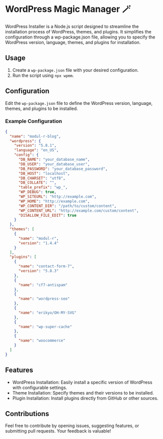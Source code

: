 # WordPress Magic Manager 🪄

WordPress Installer is a Node.js script designed to streamline the installation process of WordPress, themes, and plugins. It simplifies the configuration through a wp-package.json file, allowing you to specify the WordPress version, language, themes, and plugins for installation.

## Usage

1. Create a `wp-package.json` file with your desired configuration.
2. Run the script using `npx wpmm`.

## Configuration

Edit the `wp-package.json` file to define the WordPress version, language, themes, and plugins to be installed.

### Example Configuration

```json
{
  "name": "modul-r-blog",
  "wordpress": {
    "version": "5.8.1",
    "language": "en_US",
    "config": {
      "DB_NAME": "your_database_name",
      "DB_USER": "your_database_user",
      "DB_PASSWORD": "your_database_password",
      "DB_HOST": "localhost",
      "DB_CHARSET": "utf8",
      "DB_COLLATE": "",
      "table_prefix": "wp_",
      "WP_DEBUG": true,
      "WP_SITEURL": "http://example.com",
      "WP_HOME": "http://example.com",
      "WP_CONTENT_DIR": "/path/to/custom/content",
      "WP_CONTENT_URL": "http://example.com/custom/content",
      "DISALLOW_FILE_EDIT": true
    }
  },
  "themes": [
    {
      "name": "modul-r",
      "version": "1.4.4"
    }
  ],
  "plugins": [
    {
      "name": "contact-form-7",
      "version": "5.8.3"
    },
    {
      "name": "cf7-antispam"
    },
    {
      "name": "wordpress-seo"
    },
    {
      "name": "erikyo/OH-MY-SVG"
    },
    {
      "name": "wp-super-cache"
    },
    {
      "name": "woocommerce"
    }
  ]
}

```
## Features
- WordPress Installation: Easily install a specific version of WordPress with configurable settings.
- Theme Installation: Specify themes and their versions to be installed.
- Plugin Installation: Install plugins directly from GitHub or other sources.

## Contributions
Feel free to contribute by opening issues, suggesting features, or submitting pull requests. Your feedback is valuable!

